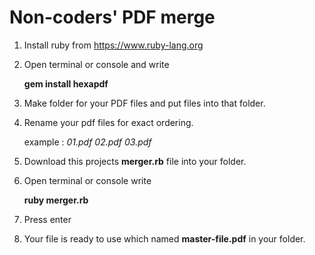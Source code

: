 # Non-coders' PDF merge
1. Install ruby from  https://www.ruby-lang.org
2. Open terminal or console and write 

	__gem install hexapdf__
3. Make folder for your PDF files and put files into that folder.
4. Rename your pdf files for exact ordering.

   example : *01.pdf 02.pdf 03.pdf*
5. Download this projects __merger.rb__ file into your folder.
6. Open terminal or console write

	__ruby merger.rb__
7. Press enter
8. Your file is ready to use which named __master-file.pdf__ in your folder.
